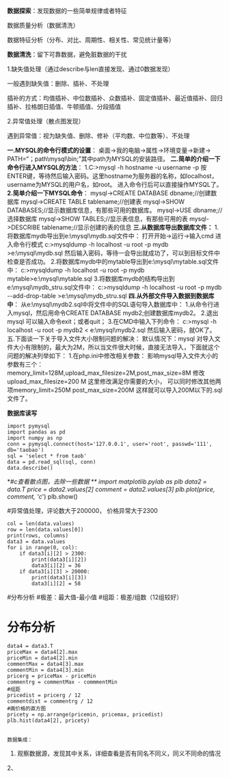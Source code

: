 **数据探索**：发现数据的一些简单规律或者特征

数据质量分析（数据清洗）

数据特征分析（分布、对比、周期性、相关性、常见统计量等）

**数据清洗**：留下可靠数据，避免脏数据的干扰

1.缺失值处理（通过describe与len直接发现、通过0数据发现）

一般遇到缺失值：删除、插补、不处理

插补的方式：均值插补、中位数插补、众数插补、固定值插补、最近值插补、回归插补、拉格朗日插值、牛顿插值、分段插值

2.异常值处理（散点图发现）

遇到异常值：视为缺失值、删除、修补（平均数、中位数等）、不处理



**一.MYSQL的命令行模式的设置**：
桌面->我的电脑->属性->环境变量->新建->
PATH=“；path\mysql\bin;”其中path为MYSQL的安装路径。
**二.简单的介绍一下命令行进入MYSQL的方法**：
1.C:\>mysql -h hostname -u username -p
按ENTER键，等待然后输入密码。这里hostname为服务器的名称，如localhost，username为MYSQL的用户名，如root。
进入命令行后可以直接操作MYSQL了。
**2.简单介绍一下MYSQL命令**：
   mysql->CREATE DATABASE dbname;//创建数据库
   mysql->CREATE TABLE tablename;//创建表
   mysql->SHOW DATABASES;//显示数据库信息，有那些可用的数据库。
  mysql->USE dbname;//选择数据库
   mysql->SHOW TABLES;//显示表信息，有那些可用的表
   mysql->DESCRIBE tablename;//显示创建的表的信息
**三.从数据库导出数据库文件：**
1.将数据库mydb导出到e:\mysql\mydb.sql文件中：
打开开始->运行->输入cmd    进入命令行模式
c:\>mysqldump -h localhost -u root -p mydb >e:\mysql\mydb.sql
然后输入密码，等待一会导出就成功了，可以到目标文件中检查是否成功。
2.将数据库mydb中的mytable导出到e:\mysql\mytable.sql文件中：
c:\>mysqldump -h localhost -u root -p mydb mytable>e:\mysql\mytable.sql
3.将数据库mydb的结构导出到e:\mysql\mydb_stru.sql文件中：
c:\>mysqldump -h localhost -u root -p mydb --add-drop-table >e:\mysql\mydb_stru.sql
**四.从外部文件导入数据到数据库中**：
从e:\mysql\mydb2.sql中将文件中的SQL语句导入数据库中：
1.从命令行进入mysql，然后用命令CREATE DATABASE mydb2;创建数据库mydb2。
2.退出mysql 可以输入命令exit；或者quit；
3.在CMD中输入下列命令：
c:\>mysql -h localhost -u root -p mydb2 < e:\mysql\mydb2.sql
然后输入密码，就OK了。
五.下面谈一下关于导入文件大小限制问题的解决：
默认情况下：mysql 对导入文件大小有限制的，最大为2M，所以当文件很大时候，直接无法导入，下面就这个问题的解决列举如下：
1.在php.ini中修改相关参数：
影响mysql导入文件大小的参数有三个：
    memory_limit=128M,upload_max_filesize=2M,post_max_size=8M
修改upload_max_filesize=200 M  这里修改满足你需要的大小，
可以同时修改其他两项memory_limit=250M  post_max_size=200M
这样就可以导入200M以下的.sql文件了。


**数据库读写**

    import pymysql
    import pandas as pd
    import numpy as np
    conn = pymysql.connect(host='127.0.0.1', user='root', passwd='111', db='taobao')
    sql = 'select * from taob'
    data = pd.read_sql(sql, conn)
    data.describe()
  
**#c查看散点图，去除一些数据  **
      import matplotlib.pylab as plb
    data2 = data.T
    price = data2.values[2]
    comment = data2.values[3]
    plb.plot(price, comment, 'c*')
    plb.show()


#异常值处理，评论数大于200000， 价格异常大于2300


    col = len(data.values)
    row = len(data.values[0])
    print(rows, columns)
    data3 = data.values
    for i in range(0, col):
        if data3[i][2] > 2300:
            print(data3[i][2])
            data3[i][2] = 36
        if data3[i][3] > 20000:
            print(data3[i][3])
            data3[i][2] = 58
  
  #分布分析
  #极差：最大值-最小值
  #组距：极差/组数（12组较好）
  
  # 分布分析
    data4 = data3.T
    priceMax = data4[2].max
    priceMin = data4[2].min
    commentMax = data4[3].max
    commentMin = data4[3].min
    pricerg = priceMax - priceMin
    commentrg = commentMax - commmentMin
    #组距
    pricedist = pricerg / 12
    commentdist = commentrg / 12
    #画价格的直方图
    pricety = np.arrange(pricemin, pricemax, pricedist)
    plb.hist(data4[2], pricety)
    
    
    数据集成：
      
1. 观察数据源，发现其中关系，详细查看是否有同名不同义，同义不同命的情况

2、
    